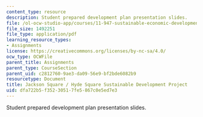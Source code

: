 ```yaml
---
content_type: resource
description: Student prepared development plan presentation slides.
file: /ol-ocw-studio-app/courses/11-947-sustainable-economic-development-spring-2004/dfa722b5f35230517fe5867c0e5ed7e3_jp_phase1.pdf
file_size: 1492251
file_type: application/pdf
learning_resource_types:
- Assignments
license: https://creativecommons.org/licenses/by-nc-sa/4.0/
ocw_type: OCWFile
parent_title: Assignments
parent_type: CourseSection
parent_uid: c2812760-9ae3-da09-56e9-bf2bde6082b9
resourcetype: Document
title: Jackson Square / Hyde Square Sustainable Development Project
uid: dfa722b5-f352-3051-7fe5-867c0e5ed7e3
---
```

Student prepared development plan presentation slides.